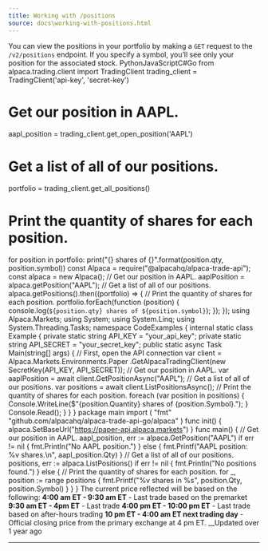 ```yaml
---
title: Working with /positions
source: docs\working-with-positions.html
---
```


You can view the positions in your portfolio by making a `GET` request to the `/v2/positions` endpoint. If you specify a symbol, you’ll see only your position for the associated stock.
PythonJavaScriptC#Go
from alpaca.trading.client import TradingClient
trading_client = TradingClient('api-key', 'secret-key')
# Get our position in AAPL.
aapl_position = trading_client.get_open_position('AAPL')
# Get a list of all of our positions.
portfolio = trading_client.get_all_positions()
# Print the quantity of shares for each position.
for position in portfolio:
print("{} shares of {}".format(position.qty, position.symbol))
const Alpaca = require("@alpacahq/alpaca-trade-api");
const alpaca = new Alpaca();
// Get our position in AAPL.
aaplPosition = alpaca.getPosition("AAPL");
// Get a list of all of our positions.
alpaca.getPositions().then((portfolio) => {
// Print the quantity of shares for each position.
portfolio.forEach(function (position) {
console.log(`${position.qty} shares of ${position.symbol}`);
});
});
using Alpaca.Markets;
using System;
using System.Linq;
using System.Threading.Tasks;
namespace CodeExamples
{
internal static class Example
{
private static string API_KEY = "your_api_key";
private static string API_SECRET = "your_secret_key";
public static async Task Main(string[] args)
{
// First, open the API connection
var client = Alpaca.Markets.Environments.Paper
.GetAlpacaTradingClient(new SecretKey(API_KEY, API_SECRET));
// Get our position in AAPL.
var aaplPosition = await client.GetPositionAsync("AAPL");
// Get a list of all of our positions.
var positions = await client.ListPositionsAsync();
// Print the quantity of shares for each position.
foreach (var position in positions)
{
Console.WriteLine($"{position.Quantity} shares of {position.Symbol}.");
}
Console.Read();
}
}
}
package main
import (
"fmt"
"github.com/alpacahq/alpaca-trade-api-go/alpaca"
)
func init() {
alpaca.SetBaseUrl("https://paper-api.alpaca.markets")
}
func main() {
// Get our position in AAPL.
aapl_position, err := alpaca.GetPosition("AAPL")
if err != nil {
fmt.Println("No AAPL position.")
} else {
fmt.Printf("AAPL position: %v shares.\n", aapl_position.Qty)
}
// Get a list of all of our positions.
positions, err := alpaca.ListPositions()
if err != nil {
fmt.Println("No positions found.")
} else {
// Print the quantity of shares for each position.
for _, position := range positions {
fmt.Printf("%v shares in %s", position.Qty, position.Symbol)
}
}
}
The current price reflected will be based on the following:
**4:00 am ET - 9:30 am ET** \- Last trade based on the premarket 
**9:30 am ET - 4pm ET** \- Last trade
**4:00 pm ET - 10:00 pm ET** \- Last trade based on after-hours trading 
**10 pm ET - 4:00 am ET next trading day** \- Official closing price from the primary exchange at 4 pm ET.
__Updated over 1 year ago
* * *
